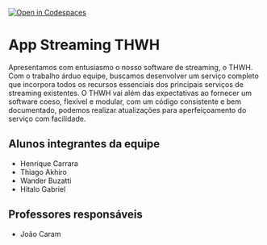[![Open in Codespaces](https://classroom.github.com/assets/launch-codespace-f4981d0f882b2a3f0472912d15f9806d57e124e0fc890972558857b51b24a6f9.svg)](https://classroom.github.com/open-in-codespaces?assignment_repo_id=10690587)
# App Streaming THWH
Apresentamos com entusiasmo o nosso software de streaming, o THWH. Com o trabalho árduo equipe, buscamos desenvolver um serviço completo que incorpora todos os recursos essenciais dos principais serviços de streaming existentes. O THWH vai além das expectativas ao fornecer um software coeso, flexível e modular, com um código consistente e bem documentado, podemos realizar atualizações para aperfeiçoamento do serviço com facilidade.

## Alunos integrantes da equipe

* Henrique Carrara
* Thiago Akhiro
* Wander Buzatti
* Hitalo Gabriel
  
## Professores responsáveis

* João Caram

